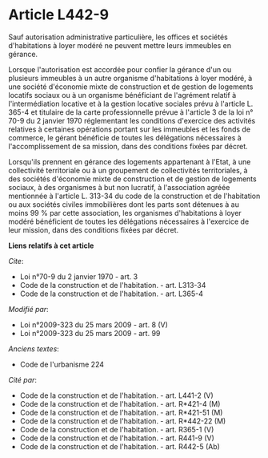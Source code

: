# Article L442-9

Sauf autorisation administrative particulière, les offices et sociétés d'habitations à loyer modéré ne peuvent mettre leurs
immeubles en gérance. 

Lorsque l'autorisation est accordée pour confier la gérance d'un ou plusieurs immeubles à un autre organisme d'habitations à
loyer modéré, à une société d'économie mixte de construction et de gestion de logements locatifs sociaux ou à un organisme
bénéficiant de l'agrément relatif à l'intermédiation locative et à la gestion locative sociales prévu à l'article L. 365-4 et
titulaire de la carte professionnelle prévue à l'article 3 de la loi n° 70-9 du 2 janvier 1970 réglementant les conditions
d'exercice des activités relatives à certaines opérations portant sur les immeubles et les fonds de commerce, le gérant
bénéficie de toutes les délégations nécessaires à l'accomplissement de sa mission, dans des conditions fixées par décret. 

Lorsqu'ils prennent en gérance des logements appartenant à l'Etat, à une collectivité territoriale ou à un groupement de
collectivités territoriales, à des sociétés d'économie mixte de construction et de gestion de logements sociaux, à des
organismes à but non lucratif, à l'association agréée mentionnée à l'article L. 313-34 du code de la construction et de
l'habitation ou aux sociétés civiles immobilières dont les parts sont détenues à au moins 99 % par cette association, les
organismes d'habitations à loyer modéré bénéficient de toutes les délégations nécessaires à l'exercice de leur mission, dans
des conditions fixées par décret.

**Liens relatifs à cet article**

_Cite_:

  - Loi n°70-9 du 2 janvier 1970 - art. 3
  - Code de la construction et de l'habitation. - art. L313-34
  - Code de la construction et de l'habitation. - art. L365-4

_Modifié par_:

  - Loi n°2009-323 du 25 mars 2009 - art. 8 (V)
  - Loi n°2009-323 du 25 mars 2009 - art. 99

_Anciens textes_:

  - Code de l'urbanisme 224

_Cité par_:

  - Code de la construction et de l'habitation. - art. L441-2 (V)
  - Code de la construction et de l'habitation. - art. R*421-4 (M)
  - Code de la construction et de l'habitation. - art. R*421-51 (M)
  - Code de la construction et de l'habitation. - art. R*442-22 (M)
  - Code de la construction et de l'habitation. - art. R365-1 (V)
  - Code de la construction et de l'habitation. - art. R441-9 (V)
  - Code de la construction et de l'habitation. - art. R442-5 (Ab)
